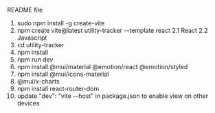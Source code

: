 README file

1. sudo npm install -g create-vite
2. npm create vite@latest utility-tracker --template react
    2.1 React 
    2.2 Javascript
3. cd utility-tracker
4. npm install
5. npm run dev
6. npm install @mui/material @emotion/react @emotion/styled
7. npm install @mui/icons-material
8. @mui/x-charts
9. npm install react-router-dom
10. update "dev": "vite --host" in package.json to enable view on other devices
